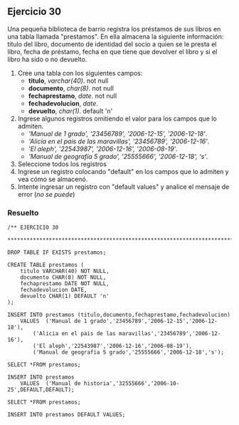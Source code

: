 ## Ejercicio 30

Una pequeña biblioteca de barrio registra los préstamos de sus libros en una tabla llamada "prestamos". En ella almacena la siguiente información: título del libro, documento de identidad del socio a quien se le presta el libro, fecha de préstamo, fecha en que tiene que devolver el libro y si el libro ha sido o no devuelto.

1. Cree una tabla con los siguientes campos:
	* **titulo**, *varchar(40)*. not null
	* **documento**, *char(8)*. not null
	* **fechaprestamo**, *date*. not null
	* **fechadevolucion**, *date*.
	* **devuelto**, *char(1)*. default 'n'
2. Ingrese algunos registros omitiendo el valor para los campos que lo admiten.
	* *'Manual de 1 grado', '23456789', '2006-12-15', '2006-12-18'*.
	* *'Alicia en el pais de las maravillas', '23456789', '2006-12-16'*.
	* *'El aleph', '22543987', '2006-12-16', '2006-08-19'*.
	* *'Manual de geografía 5 grado', '25555666', '2006-12-18', 's'*.
3. Seleccione todos los registros
4. Ingrese un registro colocando "default" en los campos que lo admiten y vea cómo se almacenó.
5. Intente ingresar un registro con "default values" y analice el mensaje de error (*no se puede*)


### Resuelto	
``` 			
/** EJERCICIO 30
 ******************************************************************************/

DROP TABLE IF EXISTS prestamos;

CREATE TABLE prestamos (
	titulo VARCHAR(40) NOT NULL,
	documento CHAR(8) NOT NULL,
	fechaprestamo DATE NOT NULL,
	fechadevolucion DATE,
	devuelto CHAR(1) DEFAULT 'n'
);

INSERT INTO prestamos (titulo,documento,fechaprestamo,fechadevolucion)
	VALUES	('Manual de 1 grado','23456789','2006-12-15','2006-12-18'),
		('Alicia en el pais de las maravillas','23456789','2006-12-16'),
		('El aleph','22543987','2006-12-16','2006-08-19'),
		('Manual de geografia 5 grado','25555666','2006-12-18','s');

SELECT *FROM prestamos;

INSERT INTO prestamos
	VALUES	('Manual de historia','32555666','2006-10-25',DEFAULT,DEFAULT);

SELECT *FROM prestamos;

INSERT INTO prestamos DEFAULT VALUES;


``` 			
